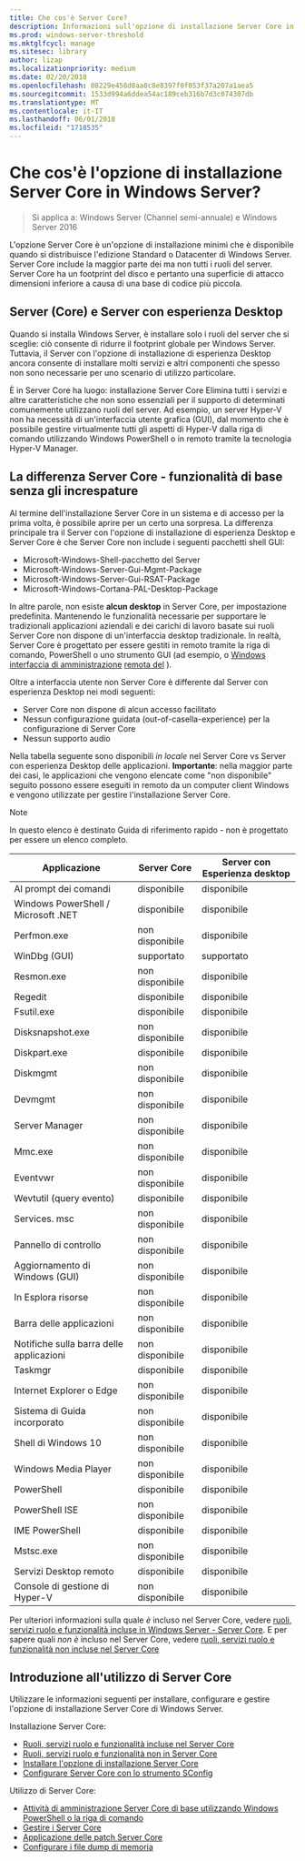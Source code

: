 ```yaml
---
title: Che cos'è Server Core?
description: Informazioni sull'opzione di installazione Server Core in Windows Server
ms.prod: windows-server-threshold
ms.mktglfcycl: manage
ms.sitesec: library
author: lizap
ms.localizationpriority: medium
ms.date: 02/20/2018
ms.openlocfilehash: 08229e458d0aa0c8e8397f0f053f37a207a1aea5
ms.sourcegitcommit: 1533d994a6ddea54ac189ceb316b7d3c074307db
ms.translationtype: MT
ms.contentlocale: it-IT
ms.lasthandoff: 06/01/2018
ms.locfileid: "1718535"
---
```

# <a name="what-is-the-server-core-installation-option-in-windows-server"></a>Che cos'è l'opzione di installazione Server Core in Windows Server?

> Si applica a: Windows Server (Channel semi-annuale) e Windows Server 2016

L'opzione Server Core è un'opzione di installazione minimi che è disponibile quando si distribuisce l'edizione Standard o Datacenter di Windows Server. Server Core include la maggior parte dei ma non tutti i ruoli del server. Server Core ha un footprint del disco e pertanto una superficie di attacco dimensioni inferiore a causa di una base di codice più piccola. 

## <a name="server-core-vs-server-with-desktop-experience"></a>Server (Core) e Server con esperienza Desktop 
Quando si installa Windows Server, è installare solo i ruoli del server che si sceglie: ciò consente di ridurre il footprint globale per Windows Server. Tuttavia, il Server con l'opzione di installazione di esperienza Desktop ancora consente di installare molti servizi e altri componenti che spesso non sono necessarie per uno scenario di utilizzo particolare. 

È in Server Core ha luogo: installazione Server Core Elimina tutti i servizi e altre caratteristiche che non sono essenziali per il supporto di determinati comunemente utilizzano ruoli del server. Ad esempio, un server Hyper-V non ha necessità di un'interfaccia utente grafica (GUI), dal momento che è possibile gestire virtualmente tutti gli aspetti di Hyper-V dalla riga di comando utilizzando Windows PowerShell o in remoto tramite la tecnologia Hyper-V Manager. 

## <a name="the-server-core-difference---core-capabilities-without-the-frills"></a>La differenza Server Core - funzionalità di base senza gli increspature
Al termine dell'installazione Server Core in un sistema e di accesso per la prima volta, è possibile aprire per un certo una sorpresa. La differenza principale tra il Server con l'opzione di installazione di esperienza Desktop e Server Core è che Server Core non include i seguenti pacchetti shell GUI:

- Microsoft-Windows-Shell-pacchetto del Server
- Microsoft-Windows-Server-Gui-Mgmt-Package
- Microsoft-Windows-Server-Gui-RSAT-Package
- Microsoft-Windows-Cortana-PAL-Desktop-Package

In altre parole, non esiste **alcun desktop** in Server Core, per impostazione predefinita. Mantenendo le funzionalità necessarie per supportare le tradizionali applicazioni aziendali e dei carichi di lavoro basate sui ruoli Server Core non dispone di un'interfaccia desktop tradizionale. In realtà, Server Core è progettato per essere gestiti in remoto tramite la riga di comando, PowerShell o uno strumento GUI (ad esempio, o [Windows interfaccia di amministrazione](../../manage/windows-admin-center/overview.md) [remota del](../../remote/remote-server-administration-tools.md) ).

Oltre a interfaccia utente non Server Core è differente dal Server con esperienza Desktop nei modi seguenti:

- Server Core non dispone di alcun accesso facilitato
- Nessun configurazione guidata (out-of-casella-experience) per la configurazione di Server Core
- Nessun supporto audio

Nella tabella seguente sono disponibili *in locale* nel Server Core vs Server con esperienza Desktop delle applicazioni. **Importante**: nella maggior parte dei casi, le applicazioni che vengono elencate come "non disponibile" seguito possono essere eseguiti in remoto da un computer client Windows e vengono utilizzate per gestire l'installazione Server Core.

> [!NOTE]
> In questo elenco è destinato Guida di riferimento rapido - non è progettato per essere un elenco completo.


| Applicazione                     | Server Core     | Server con Esperienza desktop |
|------------------------------------|-----------------|--------------------------------|
| Al prompt dei comandi                     | disponibile       | disponibile                      |
| Windows PowerShell / Microsoft .NET | disponibile       | disponibile                      |
| Perfmon.exe                        | non disponibile  | disponibile                      |
| WinDbg (GUI)                         | supportato       | supportato                      |
| Resmon.exe                         | non disponibile   | disponibile                      |
| Regedit                            | disponibile       | disponibile                      |
| Fsutil.exe                         | disponibile       | disponibile                      |
| Disksnapshot.exe                   | non disponibile   | disponibile                      |
| Diskpart.exe                       | disponibile       | disponibile                      |
| Diskmgmt                       | non disponibile   | disponibile                      |
| Devmgmt                        | non disponibile   | disponibile                      |
| Server Manager                     | non disponibile  | disponibile                      |
| Mmc.exe                            | non disponibile   | disponibile                      |
| Eventvwr                           | non disponibile  | disponibile                      |
| Wevtutil (query evento)           | disponibile       | disponibile                      |
| Services. msc                       | non disponibile   | disponibile                      |
| Pannello di controllo                      | non disponibile   | disponibile                      |
| Aggiornamento di Windows (GUI)                 | non disponibile | disponibile                      |
| In Esplora risorse                   | non disponibile   | disponibile                      |
| Barra delle applicazioni                            | non disponibile   | disponibile                      |
| Notifiche sulla barra delle applicazioni              | non disponibile   | disponibile                      |
| Taskmgr                            | disponibile       | disponibile                      |
| Internet Explorer o Edge          | non disponibile   | disponibile                      |
| Sistema di Guida incorporato               | non disponibile   | disponibile                      |
| Shell di Windows 10                   | non disponibile   | disponibile                      |
| Windows Media Player               | non disponibile   | disponibile                      |
| PowerShell                         | disponibile       | disponibile                      |
| PowerShell ISE                     | non disponibile   | disponibile                      |
| IME PowerShell                     | disponibile       | disponibile                      |
| Mstsc.exe                          | non disponibile   | disponibile                      |
| Servizi Desktop remoto            | disponibile       | disponibile                      |
| Console di gestione di Hyper-V                    | non disponibile  | disponibile                      |


Per ulteriori informazioni sulla quale *è* incluso nel Server Core, vedere [ruoli, servizi ruolo e funzionalità incluse in Windows Server - Server Core](server-core-roles-and-services.md). E per sapere quali *non è* incluso nel Server Core, vedere [ruoli, servizi ruolo e funzionalità non incluse nel Server Core](server-core-removed-roles.md)

## <a name="get-started-using-server-core"></a>Introduzione all'utilizzo di Server Core
Utilizzare le informazioni seguenti per installare, configurare e gestire l'opzione di installazione Server Core di Windows Server.

Installazione Server Core: 
- [Ruoli, servizi ruolo e funzionalità incluse nel Server Core](server-core-roles-and-services.md)
- [Ruoli, servizi ruolo e funzionalità non in Server Core](server-core-removed-roles.md)
- [Installare l'opzione di installazione Server Core](../../get-started/getting-started-with-server-core.md)
- [Configurare Server Core con lo strumento SConfig](../../get-started/sconfig-on-ws2016.md)

Utilizzo di Server Core:
- [Attività di amministrazione Server Core di base utilizzando Windows PowerShell o la riga di comando](server-core-administer.md)
- [Gestire i Server Core](server-core-manage.md)
- [Applicazione delle patch Server Core](server-core-servicing.md)
- [Configurare i file dump di memoria](server-core-memory-dump.md)